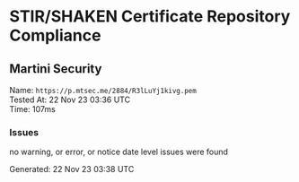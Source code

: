 # STIR/SHAKEN Certificate Repository Compliance

## Martini Security

Name: `https://p.mtsec.me/2884/R3lLuYj1kivg.pem`\
Tested At: 22 Nov 23 03:36 UTC\
Time: 107ms

### Issues

no warning, or error, or notice date level issues were found

Generated: 22 Nov 23 03:38 UTC
